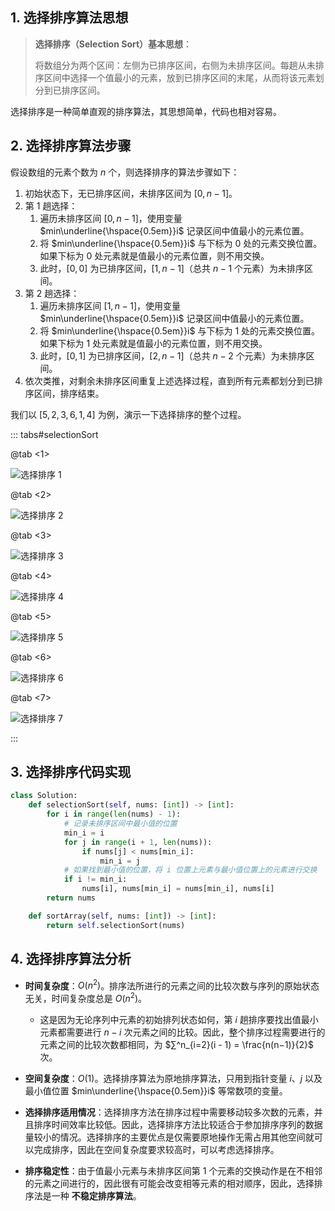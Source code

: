 ## 1. 选择排序算法思想

> **选择排序（Selection Sort）基本思想**：
>
> 将数组分为两个区间：左侧为已排序区间，右侧为未排序区间。每趟从未排序区间中选择一个值最小的元素，放到已排序区间的末尾，从而将该元素划分到已排序区间。

选择排序是一种简单直观的排序算法，其思想简单，代码也相对容易。

## 2. 选择排序算法步骤

假设数组的元素个数为 $n$ 个，则选择排序的算法步骤如下：

1. 初始状态下，无已排序区间，未排序区间为 $[0, n - 1]$。
2. 第 $1$ 趟选择：
   1. 遍历未排序区间 $[0, n - 1]$，使用变量 $min\underline{\hspace{0.5em}}i$ 记录区间中值最小的元素位置。
   2. 将 $min\underline{\hspace{0.5em}}i$ 与下标为 $0$ 处的元素交换位置。如果下标为 $0$ 处元素就是值最小的元素位置，则不用交换。
   3. 此时，$[0, 0]$ 为已排序区间，$[1, n - 1]$（总共 $n - 1$ 个元素）为未排序区间。
3. 第 $2$ 趟选择：
   1. 遍历未排序区间 $[1, n - 1]$，使用变量 $min\underline{\hspace{0.5em}}i$ 记录区间中值最小的元素位置。
   2. 将 $min\underline{\hspace{0.5em}}i$ 与下标为 $1$ 处的元素交换位置。如果下标为 $1$ 处元素就是值最小的元素位置，则不用交换。
   3. 此时，$[0, 1]$ 为已排序区间，$[2, n - 1]$（总共 $n - 2$ 个元素）为未排序区间。
4. 依次类推，对剩余未排序区间重复上述选择过程，直到所有元素都划分到已排序区间，排序结束。

我们以 $[5, 2, 3, 6, 1, 4]$ 为例，演示一下选择排序的整个过程。

::: tabs#selectionSort

@tab <1>

![选择排序 1](http://qcdn.itcharge.cn/images/20230816155042.png)

@tab <2>

![选择排序 2](http://qcdn.itcharge.cn/images/20230816155017.png)

@tab <3>

![选择排序 3](http://qcdn.itcharge.cn/images/20230816154955.png)

@tab <4>

![选择排序 4](http://qcdn.itcharge.cn/images/20230816154924.png)

@tab <5>

![选择排序 5](http://qcdn.itcharge.cn/images/20230816154859.png)

@tab <6>

![选择排序 6](http://qcdn.itcharge.cn/images/20230816154836.png)

@tab <7>

![选择排序 7](http://qcdn.itcharge.cn/images/20230816153324.png)

:::

## 3. 选择排序代码实现

```python
class Solution:
    def selectionSort(self, nums: [int]) -> [int]:
        for i in range(len(nums) - 1):
            # 记录未排序区间中最小值的位置
            min_i = i
            for j in range(i + 1, len(nums)):
                if nums[j] < nums[min_i]:
                    min_i = j
            # 如果找到最小值的位置，将 i 位置上元素与最小值位置上的元素进行交换
            if i != min_i:
                nums[i], nums[min_i] = nums[min_i], nums[i]
        return nums

    def sortArray(self, nums: [int]) -> [int]:
        return self.selectionSort(nums)
```

## 4. 选择排序算法分析

- **时间复杂度**：$O(n^2)$。排序法所进行的元素之间的比较次数与序列的原始状态无关，时间复杂度总是 $O(n^2)$。
  - 这是因为无论序列中元素的初始排列状态如何，第 $i$ 趟排序要找出值最小元素都需要进行 $n − i$ 次元素之间的比较。因此，整个排序过程需要进行的元素之间的比较次数都相同，为 $∑^n_{i=2}(i - 1) = \frac{n(n−1)}{2}$ 次。
- **空间复杂度**：$O(1)$。选择排序算法为原地排序算法，只用到指针变量 $i$、$j$ 以及最小值位置 $min\underline{\hspace{0.5em}}i$ 等常数项的变量。
- **选择排序适用情况**：选择排序方法在排序过程中需要移动较多次数的元素，并且排序时间效率比较低。因此，选择排序方法比较适合于参加排序序列的数据量较小的情况。选择排序的主要优点是仅需要原地操作无需占用其他空间就可以完成排序，因此在空间复杂度要求较高时，可以考虑选择排序。

- **排序稳定性**：由于值最小元素与未排序区间第 $1$ 个元素的交换动作是在不相邻的元素之间进行的，因此很有可能会改变相等元素的相对顺序，因此，选择排序法是一种 **不稳定排序算法**。



